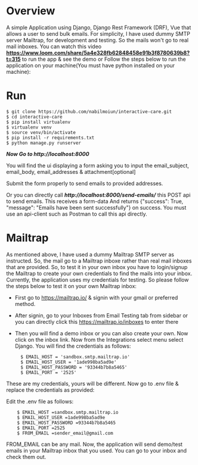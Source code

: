Overview
========
A simple Application using Django, Django Rest Framework (DRF), Vue that allows a user to send bulk emails. For simplicity, I have used dummy SMTP server Mailtrap, for development and testing.
So the mails won't go to real mail inboxes.
You can watch this video **https://www.loom.com/share/5a4e328fb62848458e91b3f8780639b8?t=315** to run the app & see the demo or
Follow the steps below to run the application on your machine(You must have python installed on your machine):

Run
====

    $ git clone https://github.com/nabilmoiun/interactive-care.git
    $ cd interactive-care
    $ pip install virtualenv
    $ virtualenv venv
    $ source venv/bin/activate
    $ pip install -r requirements.txt
    $ python manage.py runserver

 ***Now Go to http://localhost:8000***

 You will find the ui displaying a form asking you to input the email_subject, email_body, email_addresses & attachment[optional]

Submit the form properly to send emails to provided addresses.

Or you can directly call ***http://localhost:8000/send-emails/*** this POST api to send emails. This receives a form-data And returns {"success": True, "message": "Emails have been sent successfully"} on success. You must use an api-client such as Postman to call this api directly.


Mailtrap
========
As mentioned above, I have used a dummy Mailtrap SMTP server as instructed. So, the mail go to a Mailtrap inboxe rather than real mail inboxes that are provided. So, to test it in your own inbox you have to login/signup the Mailtrap to create your own credentials to find the mails into your inbox. Currently, the application uses my credentials for testing. So please follow the steps below to test it on your own Mailtrap inbox:

+ First go to https://mailtrap.io/ & signin with your gmail or preferred method.
+ After signin, go to your Inboxes from Email Testing tab from sidebar or you can directly click this https://mailtrap.io/inboxes to enter there
+ Then you will find a demo inbox or you can also create your own. Now click on the inbox link. Now from the Integrations select menu select Django. You will find the credentials as follows:

        $ EMAIL_HOST = 'sandbox.smtp.mailtrap.io'
        $ EMAIL_HOST_USER = '1ade998ba5ad9e'
        $ EMAIL_HOST_PASSWORD = '93344b7b8a5465'
        $ EMAIL_PORT = '2525'

These are my credentials, yours will be different.
Now go to .env file & replace the credentials as provided:

Edit the .env file as follows:

        $ EMAIL_HOST =sandbox.smtp.mailtrap.io
        $ EMAIL_HOST_USER =1ade998ba5ad9e
        $ EMAIL_HOST_PASSWORD =93344b7b8a5465
        $ EMAIL_PORT =2525
        $ FROM_EMAIL =sender_email@gmail.com

FROM_EMAIL can be any mail. Now, the application will send demo/test emails in your Mailtrap inbox that you used. You can go to your inbox and check them out.






